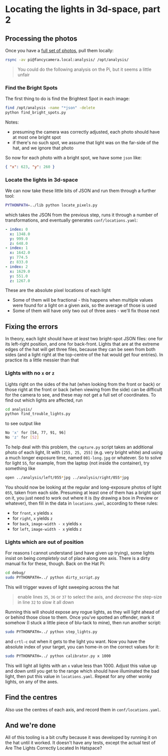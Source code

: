 # Locating the lights in 3d-space, part 2

## Processing the photos

Once you have a [full set of photos](/camera/README.md), pull them locally:

```bash
rsync -av pi@fancycamera.local:analysis/ /opt/analysis/
```

> You could do the following analysis on the Pi, but it seems a little unfair

### Find the Bright Spots

The first thing to do is find the Brightest Spot in each image:

```bash
find /opt/analysis -name "*json" -delete
python find_bright_spots.py
```

Notes:

- presuming the camera was correctly adjusted, each photo should have at most one bright spot
- if there's no such spot, we assume that light was on the far-side of the hat, and we ignore that photo

So now for each photo with a bright spot, we have some `json` like:

```json
{ "x": 623, "y": 260 }
```

### Locate the lights in 3d-space

We can now take these little bits of JSON and run them through a further tool:

```bash
PYTHONPATH=../lib python locate_pixels.py
```

which takes the JSON from the previous step, runs it through a number of transformations, and eventually generates `conf/locations.yaml`:

```yaml
- index: 0
  x: 1348.0
  y: 999.0
  z: 648.0
- index: 1
  x: 1642.0
  y: 774.5
  z: 833.0
- index: 2
  x: 1629.0
  y: 551.0
  z: 1267.0
```

These are the absolute pixel locations of each light

- Some of them will be fractional - this happens when multiple values were found for a light on a given axis, so the average of those is used
- Some of them will have only two out of three axes - we'll fix those next

## Fixing the errors

In theory, each light should have _at least_ two bright-spot JSON files: one for its left-right position, and one for back-front. Lights that are at the extreme edges of the hat will get three files, because they can be seen from both sides (and a light right at the top-centre of the hat would get four entries). In practice its a little messier than that

### Lights with no `x` or `z`

Lights right on the sides of the hat (when looking from the front or back) or those right at the front or back (when viewing from the side) can be difficult for the camera to see, and these may not get a full set of coordinates. To find out which lights are affected, run

```bash
cd analysis/
python find_trouble_lights.py
```

to see output like

```bash
No 'x' for [54, 77, 91, 96]
No 'z' for [52]
```

To help deal with this problem, the `capture.py` script takes an additional photo of each light, lit with `[255, 25, 255]` (e.g. very bright white) and using a much longer exposure time, named `001-long.jpg` or whatever. So to solve for light `55`, for example, from the laptop (not inside the container), try something like

```bash
open ../analysis/left/055*jpg ../analysis/right/055*jpg
```

You should now be looking at the regular and long-exposure photos of light `055`, taken from each side. Presuming at least one of them has a bright spot on it, you just need to work out where it is (by drawing a box in Preview or whatever), then fill in the data in `locations.yaml`, according to these rules:

- for `front`, `x` yields `x`
- for `right`, `x` yields `z`
- for `back`, `image-width - x` yields `x`
- for `left`, `image-width - x` yields `z`

### Lights which are out of position

For reasons I cannot understand (and have given up trying), some lights insist on being _completely_ out of place along one axis. There is a dirty manual fix for these, though. Back on the Hat Pi:

```bash
cd debug/
sudo PYTHONPATH=../ python dirty_script.py
```

This will trigger waves of light sweeping across the hat

> enable lines `35`, `36` or `37` to select the axis, and _decrease_ the step-size in line `32` to slow it all down

Running this will should expose any rogue lights, as they will light ahead of or behind those close to them. Once you've spotted an offender, mark it somehow (I stuck a little piece of blu-tack to mine), then run another script:

```bash
sudo PYTHONPATH=../ python step_lights.py
```

and `crtl-c` out when it gets to the light you want. Now you have the absolute index of your target, you can home-in on the correct values for it:

```bash
sudo PYTHONPATH=../ python calibrator.py x 1000
```

This will light all lights with an `x` value less than 1000. Adjust this value up and down until you get to the range which should have illuminated the bad light, then put this value in `locations.yaml`. Repeat for any other wonky lights, on any of the axes.

## Find the centres

Also use the centres of each axis, and record them in `conf/locations.yaml`.

## And we're done

All of this tooling is a bit crufty because it was developed by running it on the hat until it worked. It doesn't have any tests, except the actual test of Are The Lights Correctly Located In Hatspace?
